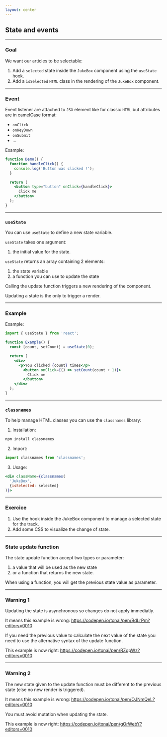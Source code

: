 ```yaml
---
layout: center
---
```


## State and events

<Toc maxDepth="2" mode="onlySiblings"/>

---

### Goal

We want our articles to be selectable:

1. Add a `selected` state inside the `JukeBox` component using the `useState` hook.
2. Add a `isSelected` `HTML` class in the rendering of the `JukeBox` component.

---

### Event

Event listener are attached to `JSX` element like for classic `HTML` but attributes are in camelCase format:

* `onClick`
* `onKeyDown`
* `onSubmit`
* ...

Example:
```jsx
function Demo() {
  function handleClick() {
    console.log('Button was clicked !');
  }

  return (
    <button type="button" onClick={handleClick}>
      Click me
    </button>
  );
}
```

---

### `useState`

You can use `useState` to define a new state variable.

`useState` takes one argument:

1. the initial value for the state.

`useState` returns an array containing 2 elements:

1. the state variable
2. a function you can use to update the state

<alert>Calling the update function triggers a new rendering of the component.</alert>

<alert type="error">Updating a state is the only to trigger a render.</alert>

---

### Example

Example:
```jsx
import { useState } from 'react';

function Example() {
  const [count, setCount] = useState(0);

  return (
    <div>
      <p>You clicked {count} times</p>
        <button onClick={() => setCount(count + 1)}>
          Click me
        </button>
    </div>
  );
}
```

---

### `classnames`

To help manage HTML classes you can use the `classnames` library:

1. Installation:

```bash
npm install classnames
```

2. Import:

```jsx
import classnames from 'classnames';
```

3. Usage:

```jsx
<div className={classnames(
  'JukeBox',
  {isSelected: selected}
)}>
```

---

### Exercice

1. Use the hook inside the JukeBox component to manage a selected state for the track.
2. Add some CSS to visualize the change of state.

---

### State update function

The state update function accept two types or parameter:

1. a value that will be used as the new state
2. or a function that returns the new state.

When using a function, you will get the previous state value as parameter.

---

### Warning 1

<alert type="warning">Updating the state is asynchronous so changes do not apply immediatly.</alert>

It means this example is wrong: https://codepen.io/tonai/pen/BdLrPm?editors=0010

If you need the previous value to calculate the next value of the state you need to use the alternative syntax of the update function.

This example is now right: https://codepen.io/tonai/pen/RZgpWz?editors=0010

<!--
it is best to use a function for the updater if the calculation of the new value depends on the previous value.
-->

---

### Warning 2

<alert type="warning">The new state given to the update function must be different to the previous state (else no new render is triggered).</alert>

It means this example is wrong: https://codepen.io/tonai/pen/OJNmQeL?editors=0010

<alert>You must avoid mutation when updating the state.</alert>

This example is now right: https://codepen.io/tonai/pen/gOrWebY?editors=0010

<!--
Mutation: The property of the track object is modified but not the track object itself. The track reference is still the same so there is no refresh.
-->
